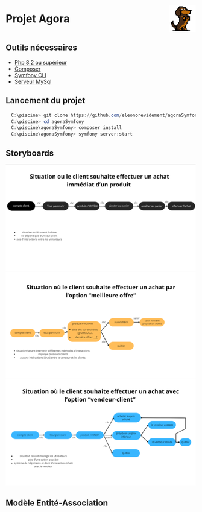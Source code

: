 <div style="display: flex; align-items: center; justify-content: space-between;">
  <h1 style="margin: 0;">Projet Agora</h1>
  <img src="documentation/teckel.gif" alt="Teckel" style="height: 5em;">
</div>


## Outils nécessaires

- [Php 8.2 ou supérieur](https://wampserver.aviatechno.net/)
- [Composer](https://getcomposer.org/download/)
- [Symfony CLI](https://symfony.com/download)
- [Serveur MySql](https://wampserver.aviatechno.net/)

## Lancement du projet

```powershell
  C:\piscine> git clone https://github.com/eleonorevidement/agoraSymfony.git
  C:\piscine> cd agoraSymfony
  C:\piscine\agoraSymfony> composer install
  C:\piscine\agoraSymfony> symfony server:start
```

## Storyboards

![storyboard client 1](documentation/storyboardClient1.png)
![storyboard client 2](documentation/storyboardClient2.png)
![storyboard client 3](documentation/storyboardClient3.png)

## Modèle Entité-Association


